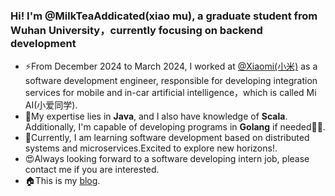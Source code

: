 ### Hi! I'm @MilkTeaAddicated(xiao mu), a graduate student from Wuhan University，currently focusing on backend development

- ⚡From December 2024 to March 2024, I worked at [@Xiaomi(小米)](https://www.mi.com/) as a software development engineer, responsible for developing integration services for mobile and in-car artificial intelligence，which is called Mi AI(小爱同学).
- 🌱My expertise lies in **Java**, and I also have knowledge of **Scala**. Additionally, I'm capable of developing programs in **Golang** if needed🙋‍♀️.
- 🚀Currently, I am learning software development based on distributed systems and microservices.Excited to explore new horizons!.
- 😍Always looking forward to a software developing intern job, please contact me if you are interested.
- 🏠This is my [blog](https://milkteaaddicted.github.io/).


